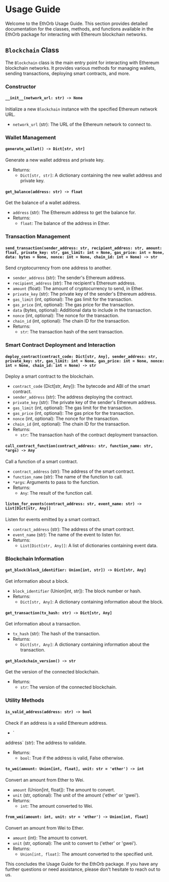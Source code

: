 # Usage Guide

Welcome to the EthOrb Usage Guide. This section provides detailed documentation for the classes, methods, and functions available in the EthOrb package for interacting with Ethereum blockchain networks.

## `Blockchain` Class

The `Blockchain` class is the main entry point for interacting with Ethereum blockchain networks. It provides various methods for managing wallets, sending transactions, deploying smart contracts, and more.

### Constructor

#### `__init__(network_url: str) -> None`

Initialize a new `Blockchain` instance with the specified Ethereum network URL.

- `network_url` (str): The URL of the Ethereum network to connect to.

### Wallet Management

#### `generate_wallet() -> Dict[str, str]`

Generate a new wallet address and private key.

- Returns:
  - `Dict[str, str]`: A dictionary containing the new wallet address and private key.

#### `get_balance(address: str) -> float`

Get the balance of a wallet address.

- `address` (str): The Ethereum address to get the balance for.
- Returns:
  - `float`: The balance of the address in Ether.

### Transaction Management

#### `send_transaction(sender_address: str, recipient_address: str, amount: float, private_key: str, gas_limit: int = None, gas_price: int = None, data: bytes = None, nonce: int = None, chain_id: int = None) -> str`

Send cryptocurrency from one address to another.

- `sender_address` (str): The sender's Ethereum address.
- `recipient_address` (str): The recipient's Ethereum address.
- `amount` (float): The amount of cryptocurrency to send, in Ether.
- `private_key` (str): The private key of the sender's Ethereum address.
- `gas_limit` (int, optional): The gas limit for the transaction.
- `gas_price` (int, optional): The gas price for the transaction.
- `data` (bytes, optional): Additional data to include in the transaction.
- `nonce` (int, optional): The nonce for the transaction.
- `chain_id` (int, optional): The chain ID for the transaction.
- Returns:
  - `str`: The transaction hash of the sent transaction.

### Smart Contract Deployment and Interaction

#### `deploy_contract(contract_code: Dict[str, Any], sender_address: str, private_key: str, gas_limit: int = None, gas_price: int = None, nonce: int = None, chain_id: int = None) -> str`

Deploy a smart contract to the blockchain.

- `contract_code` (Dict[str, Any]): The bytecode and ABI of the smart contract.
- `sender_address` (str): The address deploying the contract.
- `private_key` (str): The private key of the sender's Ethereum address.
- `gas_limit` (int, optional): The gas limit for the transaction.
- `gas_price` (int, optional): The gas price for the transaction.
- `nonce` (int, optional): The nonce for the transaction.
- `chain_id` (int, optional): The chain ID for the transaction.
- Returns:
  - `str`: The transaction hash of the contract deployment transaction.

#### `call_contract_function(contract_address: str, function_name: str, *args) -> Any`

Call a function of a smart contract.

- `contract_address` (str): The address of the smart contract.
- `function_name` (str): The name of the function to call.
- `*args`: Arguments to pass to the function.
- Returns:
  - `Any`: The result of the function call.

#### `listen_for_events(contract_address: str, event_name: str) -> List[Dict[str, Any]]`

Listen for events emitted by a smart contract.

- `contract_address` (str): The address of the smart contract.
- `event_name` (str): The name of the event to listen for.
- Returns:
  - `List[Dict[str, Any]]`: A list of dictionaries containing event data.

### Blockchain Information

#### `get_block(block_identifier: Union[int, str]) -> Dict[str, Any]`

Get information about a block.

- `block_identifier` (Union[int, str]): The block number or hash.
- Returns:
  - `Dict[str, Any]`: A dictionary containing information about the block.

#### `get_transaction(tx_hash: str) -> Dict[str, Any]`

Get information about a transaction.

- `tx_hash` (str): The hash of the transaction.
- Returns:
  - `Dict[str, Any]`: A dictionary containing information about the transaction.

#### `get_blockchain_version() -> str`

Get the version of the connected blockchain.

- Returns:
  - `str`: The version of the connected blockchain.

### Utility Methods

#### `is_valid_address(address: str) -> bool`

Check if an address is a valid Ethereum address.

- `

address` (str): The address to validate.
- Returns:
  - `bool`: True if the address is valid, False otherwise.

#### `to_wei(amount: Union[int, float], unit: str = 'ether') -> int`

Convert an amount from Ether to Wei.

- `amount` (Union[int, float]): The amount to convert.
- `unit` (str, optional): The unit of the amount ('ether' or 'gwei').
- Returns:
  - `int`: The amount converted to Wei.

#### `from_wei(amount: int, unit: str = 'ether') -> Union[int, float]`

Convert an amount from Wei to Ether.

- `amount` (int): The amount to convert.
- `unit` (str, optional): The unit to convert to ('ether' or 'gwei').
- Returns:
  - `Union[int, float]`: The amount converted to the specified unit.

This concludes the Usage Guide for the EthOrb package. If you have any further questions or need assistance, please don't hesitate to reach out to us.
